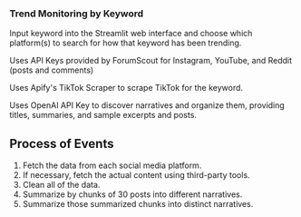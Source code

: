 ### Trend Monitoring by Keyword

Input keyword into the Streamlit web interface and choose which platform(s) to search for how that keyword has been trending.

Uses API Keys provided by ForumScout for Instagram, YouTube, and Reddit (posts and comments)

Uses Apify's TikTok Scraper to scrape TikTok for the keyword.

Uses OpenAI API Key to discover narratives and organize them, providing titles, summaries, and sample excerpts and posts.

## Process of Events
1. Fetch the data from each social media platform.
2. If necessary, fetch the actual content using third-party tools.
3. Clean all of the data.
4. Summarize by chunks of 30 posts into different narratives.
5. Summarize those summarized chunks into distinct narratives.